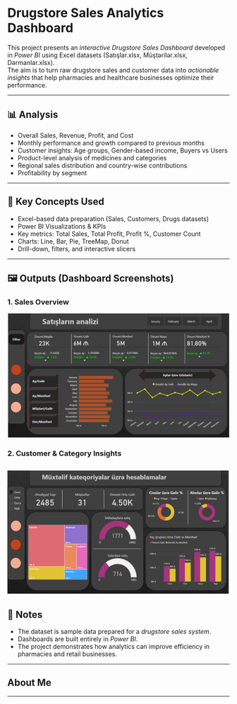 # Drugstore Sales Analytics Dashboard

This project presents an *interactive Drugstore Sales Dashboard* developed in *Power BI* using Excel datasets (Satışlar.xlsx, Müştərilər.xlsx, Dərmanlar.xlsx).  
The aim is to turn raw drugstore sales and customer data into *actionable insights* that help pharmacies and healthcare businesses optimize their performance.  

---

## 📊 Analysis
- Overall Sales, Revenue, Profit, and Cost  
- Monthly performance and growth compared to previous months  
- Customer insights: Age groups, Gender-based income, Buyers vs Users  
- Product-level analysis of medicines and categories  
- Regional sales distribution and country-wise contributions  
- Profitability by segment  

---

## 🔑 Key Concepts Used
- Excel-based data preparation (Sales, Customers, Drugs datasets)  
- Power BI Visualizations & KPIs  
- Key metrics: Total Sales, Total Profit, Profit %, Customer Count  
- Charts: Line, Bar, Pie, TreeMap, Donut  
- Drill-down, filters, and interactive slicers  

---

## 🖼 Outputs (Dashboard Screenshots)


### 1. Sales Overview
![Drugstore Dashboard - Sales Overview](DrugStore_1.png)

### 2. Customer & Category Insights
![Drugstore Dashboard - Customer & Categories](DrugStore_2.png)
---

## 📝 Notes
- The dataset is sample data prepared for a *drugstore sales system*.  
- Dashboards are built entirely in *Power BI*.  
- The project demonstrates how analytics can improve efficiency in pharmacies and retail businesses.  

---

##  About Me

---
